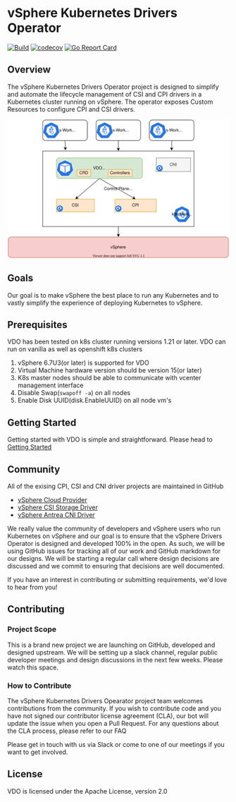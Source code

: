 # vSphere Kubernetes Drivers Operator  

[![Build](https://github.com/vmware-tanzu/vsphere-kubernetes-drivers-operator/actions/workflows/BuildAndDeploy.yml/badge.svg)](https://github.com/vmware-tanzu/vsphere-kubernetes-drivers-operator/actions/workflows/BuildAndDeploy.yml)
[![codecov](https://codecov.io/gh/vmware-tanzu/vsphere-kubernetes-drivers-operator/branch/main/graph/badge.svg?token=PPCTBLPLWJ)](https://codecov.io/gh/vmware-tanzu/vsphere-kubernetes-drivers-operator)
[![Go Report Card](https://goreportcard.com/badge/github.com/vmware-tanzu/vsphere-kubernetes-drivers-operator)](https://goreportcard.com/report/github.com/vmware-tanzu/vsphere-kubernetes-drivers-operator)

## Overview

The vSphere Kubernetes Drivers Operator project is designed to simplify and
automate the lifecycle management of CSI and CPI drivers in a Kubernetes
cluster running on vSphere. The operator exposes Custom Resources to configure
CPI and CSI drivers.

![topology](docs/images/VDOTopology.svg)

## Goals

Our goal is to make vSphere the best place to run any Kubernetes and to vastly
simplify the experience of deploying Kubernetes to vSphere.

## Prerequisites

VDO has been tested on k8s cluster running versions 1.21 or later.
VDO can run on vanilla as well as openshift k8s clusters

1. vSphere 6.7U3(or later) is supported for VDO
2. Virtual Machine hardware version should be version 15(or later)
3. K8s master nodes should be able to communicate with vcenter management interface
4. Disable Swap(`swapoff -a`) on all nodes
5. Enable Disk UUID(disk.EnableUUID) on all node vm's

## Getting Started

Getting started with VDO is simple and straightforward. Please head to [Getting Started](docs/getting-started.md)

## Community

All of the exising CPI, CSI and CNI driver projects are maintained in GitHub

- [vSphere Cloud Provider](https://github.com/kubernetes/cloud-provider-vsphere)
- [vSphere CSI Storage Driver](https://github.com/kubernetes-sigs/vsphere-csi-driver)
- [vSphere Antrea CNI Driver](https://github.com/vmware-tanzu/antrea)

We really value the community of developers and vSphere users who run Kubernetes
on vSphere and our goal is to ensure that the vSphere Drivers Operator is designed
and developed 100% in the open. As such, we will be using GitHub issues for
tracking all of our work and GitHub markdown for our designs. We will be starting
a regular call where design decisions are discussed and we commit to ensuring
that decisions are well documented.

If you have an interest in contributing or submitting requirements,
we'd love to hear from you!

## Contributing

### Project Scope

This is a brand new project we are launching on GitHub, developed and designed upstream.
We will be setting up a slack channel, regular public developer meetings
and design discussions in the next few weeks.
Please watch this space.

### How to Contribute

The vSphere Kubernetes Drivers Opearator project team
welcomes contributions from the community.
If you wish to contribute code and
you have not signed our contributor license agreement (CLA),
our bot will update the issue when you open a Pull Request.
For any questions about the CLA process,
please refer to our FAQ

Please get in touch with us via Slack or
come to one of our meetings if you want to get involved.

## License

VDO is licensed under the Apache License, version 2.0
